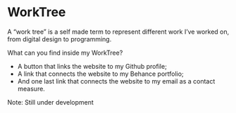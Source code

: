 # WorkTree
A “work tree” is a self made term to represent different work I’ve worked on, from digital design to programming.    
    
What can you find inside my WorkTree?
- A button that links the website to my Github profile;
- A link that connects the website to my Behance portfolio;
- And one last link that connects the website to my email as a contact measure.

Note: Still under development

